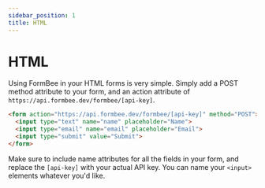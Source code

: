 ```yaml
---
sidebar_position: 1
title: HTML
---
```


# HTML

Using FormBee in your HTML forms is very simple. Simply add a POST method attribute to your form, and an action attribute of `https://api.formbee.dev/formbee/[api-key]`.

```html
<form action="https://api.formbee.dev/formbee/[api-key]" method="POST">
  <input type="text" name="name" placeholder="Name">
  <input type="email" name="email" placeholder="Email">
  <input type="submit" value="Submit">
</form>
```

Make sure to include name attributes for all the fields in your form, and replace the `[api-key]` with your actual API key. You can name your `<input>` elements whatever you'd like.
